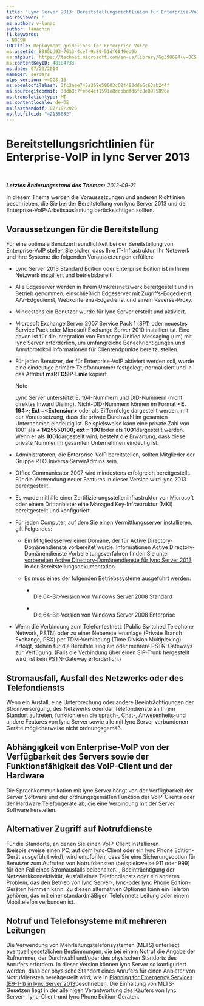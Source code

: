 ```yaml
---
title: 'Lync Server 2013: Bereitstellungsrichtlinien für Enterprise-VoIP'
ms.reviewer: ''
ms.author: v-lanac
author: lanachin
f1.keywords:
- NOCSH
TOCTitle: Deployment guidelines for Enterprise Voice
ms:assetid: 8985bd93-7613-4cef-9c89-51df6049ed9b
ms:mtpsurl: https://technet.microsoft.com/en-us/library/Gg398694(v=OCS.15)
ms:contentKeyID: 48184733
ms.date: 07/23/2014
manager: serdars
mtps_version: v=OCS.15
ms.openlocfilehash: 3fc2aee745a362e58003c62f483dda6c63ab244f
ms.sourcegitcommit: 33db8c7febd4cf1591e8dcbbdfd6fc8e8925896e
ms.translationtype: MT
ms.contentlocale: de-DE
ms.lasthandoff: 02/19/2020
ms.locfileid: "42135852"
---
```

<div data-xmlns="http://www.w3.org/1999/xhtml">

<div class="topic" data-xmlns="http://www.w3.org/1999/xhtml" data-msxsl="urn:schemas-microsoft-com:xslt" data-cs="http://msdn.microsoft.com/">

<div data-asp="https://msdn2.microsoft.com/asp">

# <a name="deployment-guidelines-for-enterprise-voice-in-lync-server-2013"></a>Bereitstellungsrichtlinien für Enterprise-VoIP in lync Server 2013

</div>

<div id="mainSection">

<div id="mainBody">

<span> </span>

_**Letztes Änderungsstand des Themas:** 2012-09-21_

In diesem Thema werden die Voraussetzungen und anderen Richtlinien beschrieben, die Sie bei der Bereitstellung von lync Server 2013 und der Enterprise-VoIP-Arbeitsauslastung berücksichtigen sollten.

<div>

## <a name="deployment-prerequisites"></a>Voraussetzungen für die Bereitstellung

Für eine optimale Benutzerfreundlichkeit bei der Bereitstellung von Enterprise-VoIP stellen Sie sicher, dass Ihre IT-Infrastruktur, Ihr Netzwerk und ihre Systeme die folgenden Voraussetzungen erfüllen:

  - Lync Server 2013 Standard Edition oder Enterprise Edition ist in Ihrem Netzwerk installiert und betriebsbereit.

  - Alle Edgeserver werden in Ihrem Umkreisnetzwerk bereitgestellt und in Betrieb genommen, einschließlich Edgeserver mit Zugriffs-Edgedienst, A/V-Edgedienst, Webkonferenz-Edgedienst und einem Reverse-Proxy.

  - Mindestens ein Benutzer wurde für lync Server erstellt und aktiviert.

  - Microsoft Exchange Server 2007 Service Pack 1 (SP1) oder neuestes Service Pack oder Microsoft Exchange Server 2010 installiert ist. Eine davon ist für die Integration von Exchange Unified Messaging (um) mit lync Server erforderlich, um umfangreiche Benachrichtigungen und Anrufprotokoll Informationen für Clientendpunkte bereitzustellen.

  - Für jeden Benutzer, der für Enterprise-VoIP aktiviert werden soll, wurde eine eindeutige primäre Telefonnummer festgelegt, normalisiert und in das Attribut **msRTCSIP-Linie** kopiert.
    
    <div>
    

    > [!NOTE]  
    > Lync Server unterstützt E. 164-Nummern und DID-Nummern (nicht direktes Inward Dialing). Nicht-DID-Nummern können im Format <STRONG> &lt;E. 164&gt;; Ext =&lt;Extension&gt; </STRONG> oder als Ziffernfolge dargestellt werden, mit der Voraussetzung, dass die private Durchwahl im gesamten Unternehmen eindeutig ist. Beispielsweise kann eine private Zahl von 1001 als <STRONG>+ 1425550100; ext = 1001</STRONG>oder als <STRONG>1001</STRONG>dargestellt werden. Wenn er als <STRONG>1001</STRONG>dargestellt wird, besteht die Erwartung, dass diese private Nummer im gesamten Unternehmen eindeutig ist.

    
    </div>

  - Administratoren, die Enterprise-VoIP bereitstellen, sollten Mitglieder der Gruppe RTCUniversalServerAdmins sein.

  - Office Communicator 2007 wird mindestens erfolgreich bereitgestellt. Für die Verwendung neuer Features in dieser Version wird lync 2013 bereitgestellt.

  - Es wurde mithilfe einer Zertifizierungsstelleninfrastruktur von Microsoft oder einem Drittanbieter eine Managed Key-Infrastruktur (MKI) bereitgestellt und konfiguriert.

  - Für jeden Computer, auf dem Sie einen Vermittlungsserver installieren, gilt Folgendes:
    
      - Ein Mitgliedsserver einer Domäne, der für Active Directory-Domänendienste vorbereitet wurde. Informationen Active Directory-Domänendienste Vorbereitungsverfahren finden Sie unter [vorbereiten Active Directory-Domänendienste für lync Server 2013](lync-server-2013-preparing-active-directory-domain-services.md) in der Bereitstellungsdokumentation.
    
      - Es muss eines der folgenden Betriebssysteme ausgeführt werden:
        
          - <span></span>  
            Die 64-Bit-Version von Windows Server 2008 Standard
        
          - <span></span>  
            Die 64-Bit-Version von Windows Server 2008 Enterprise

  - Wenn die Verbindung zum Telefonfestnetz (Public Switched Telephone Network, PSTN) oder zu einer Nebenstellenanlage (Private Branch Exchange, PBX) per TDM-Verbindung (Time Division Multiplexing) erfolgt, stehen für die Bereitstellung ein oder mehrere PSTN-Gateways zur Verfügung. (Falls die Verbindung über einen SIP-Trunk hergestellt wird, ist kein PSTN-Gateway erforderlich.)

</div>

<div>

## <a name="power-network-or-telephone-service-outages"></a>Stromausfall, Ausfall des Netzwerks oder des Telefondiensts

Wenn ein Ausfall, eine Unterbrechung oder andere Beeinträchtigungen der Stromversorgung, des Netzwerks oder der Telefondienste an Ihrem Standort auftreten, funktionieren die sprach-, Chat-, Anwesenheits-und andere Features von lync Server sowie alle mit lync Server verbundenen Geräte möglicherweise nicht ordnungsgemäß.

</div>

<div>

## <a name="enterprise-voice-depends-on-server-availability-and-voice-client-and-hardware-operability"></a>Abhängigkeit von Enterprise-VoIP von der Verfügbarkeit des Servers sowie der Funktionsfähigkeit des VoIP-Client und der Hardware

Die Sprachkommunikation mit lync Server hängt von der Verfügbarkeit der Server Software und der ordnungsgemäßen Funktion der VoIP-Clients oder der Hardware Telefongeräte ab, die eine Verbindung mit der Server Software herstellen.

</div>

<div>

## <a name="alternative-means-of-accessing-emergency-services"></a>Alternativer Zugriff auf Notrufdienste

Für die Standorte, an denen Sie einen VoIP-Client installieren (beispielsweise einen PC, auf dem lync-Client oder ein lync Phone Edition-Gerät ausgeführt wird), wird empfohlen, dass Sie eine Sicherungsoption für Benutzer zum Aufrufen von Notrufdiensten (beispielsweise 911 oder 999) für den Fall eines Stromausfalls beibehalten. , Beeinträchtigung der Netzwerkkonnektivität, Ausfall eines Telefondiensts oder ein anderes Problem, das den Betrieb von lync Server-, lync-oder lync Phone Edition-Geräten hemmen kann. Zu diesen alternativen Optionen kann ein Telefon gehören, das mit einer standardmäßigen Telefonnetz Leitung oder einem Mobiltelefon verbunden ist.

</div>

<div>

## <a name="emergency-calls-and-multi-line-telephone-systems"></a>Notruf und Telefonsysteme mit mehreren Leitungen

Die Verwendung von Mehrleitungstelefonsystemen (MLTS) unterliegt eventuell gesetzlichen Bestimmungen, die bei einem Notruf die Angabe der Rufnummer, der Durchwahl und/oder des physischen Standorts des Anrufers erfordern. In dieser Version können lync Server so konfiguriert werden, dass der physische Standort eines Anrufers für einen Anbieter von Notrufdiensten bereitgestellt wird, wie in [Planning for Emergency Services (E9-1-1) in lync Server 2013](lync-server-2013-planning-for-emergency-services-e9-1-1.md)beschrieben. Die Einhaltung von MLTS-Gesetzen liegt in der alleinigen Verantwortung des Käufers von lync Server-, lync-Client-und lync Phone Edition-Geräten.

</div>

</div>

<span> </span>

</div>

</div>

</div>

